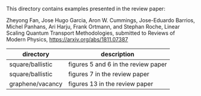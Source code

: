 This directory contains examples presented in the review paper:

Zheyong Fan, Jose Hugo Garcia, Aron W. Cummings, Jose-Eduardo Barrios, 
Michel Panhans, Ari Harju, Frank Ortmann, and Stephan Roche, 
Linear Scaling Quantum Transport Methodologies, 
submitted to Reviews of Modern Physics, 
https://arxiv.org/abs/1811.07387


| directory            | description   |
|----------------------|---------------|
| square/ballistic     | figures 5 and 6 in the review paper |
| square/ballistic     | figures 7 in the review paper |
| graphene/vacancy     | figures 13 in the review paper |

